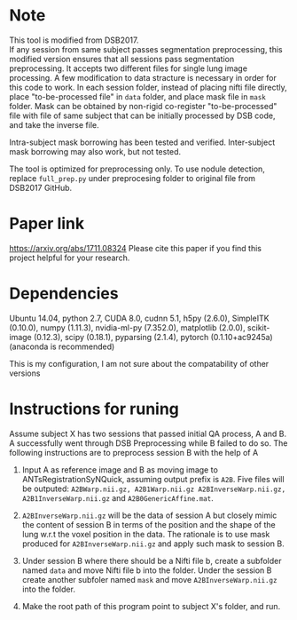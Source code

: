 # Note
This tool is modified from DSB2017.   
If any session from same subject passes segmentation preprocessing, this modified version ensures that all sessions pass segmentation preprocessing. It accepts two different files for single lung image processing. A few modification to data stracture is necessary in order for this code to work. In each session folder, instead of placing nifti file directly, place "to-be-processed file" in ```data``` folder, and place mask file in ```mask``` folder. Mask can be obtained by non-rigid co-register "to-be-processed" file with file of same subject that can be initially processed by DSB code, and take the inverse file.  

Intra-subject mask borrowing has been tested and verified. Inter-subject mask borrowing may also work, but not tested.

The tool is optimized for preprocessing only. To use nodule detection, replace ```full_prep.py``` under preprocesing folder to original file from DSB2017 GitHub.  


# Paper link 
https://arxiv.org/abs/1711.08324
Please cite this paper if you find this project helpful for your research.

# Dependencies

Ubuntu 14.04, python 2.7, CUDA 8.0, cudnn 5.1, h5py (2.6.0), SimpleITK (0.10.0), numpy (1.11.3), nvidia-ml-py (7.352.0), matplotlib (2.0.0), scikit-image (0.12.3), scipy (0.18.1), pyparsing (2.1.4), pytorch (0.1.10+ac9245a) (anaconda is recommended)

This is my configuration, I am not sure about the compatability of other versions



# Instructions for runing


Assume subject X has two sessions that passed initial QA process, A and B. A successfully went through DSB Preprocessing while B failed to do so. The following instructions are to preprocess session B with the help of A
1. Input A as reference image and B as moving image to ANTsRegistrationSyNQuick, assuming output prefix is ```A2B```. Five files will be outputed: ```A2BWarp.nii.gz, A2B1Warp.nii.gz A2BInverseWarp.nii.gz, A2B1InverseWarp.nii.gz``` and ```A2B0GenericAffine.mat```.   

2. ```A2BInverseWarp.nii.gz``` will be the data of session A but closely mimic the content of session B in terms of the position and the shape of the lung w.r.t the voxel position in the data. The rationale is to use mask produced for ```A2BInverseWarp.nii.gz``` and apply such mask to session B.  

3. Under session B where there should be a Nifti file b, create a subfolder named ```data``` and move Nifti file b into the folder. Under the session B create another subfoler named ```mask``` and move ```A2BInverseWarp.nii.gz``` into the folder.  

4. Make the root path of this program point to subject X's folder, and run. 

